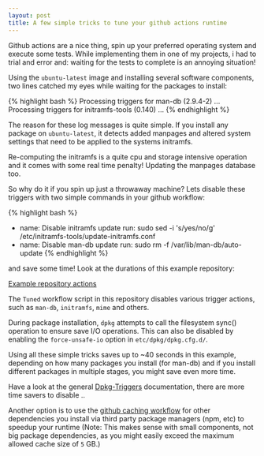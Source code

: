 ```yaml
---
layout: post
title: A few simple tricks to tune your github actions runtime
---
```


Github actions are a nice thing, spin up your preferred operating system and
execute some tests. While implementing them in one of my projects, i had to
trial and error and: waiting for the tests to complete is an annoying
situation!

Using the `ubuntu-latest` image and installing several software components, two
lines catched my eyes while waiting for the packages to install:

{% highlight bash %}
Processing triggers for man-db (2.9.4-2) ...
Processing triggers for initramfs-tools (0.140) ...
{% endhighlight %}

The reason for these log messages is quite simple. If you install any package
on `ubuntu-latest`, it detects added manpages and altered system settings that
need to be applied to the systems initramfs.

Re-computing the initramfs is a quite cpu and storage intensive operation and
it comes with some real time penalty! Updating the manpages database too.

So why do it if you spin up just a throwaway machine? Lets disable these
triggers with two simple commands in your github workflow:

{% highlight bash %}
- name: Disable initramfs update
  run: sudo sed -i 's/yes/no/g' /etc/initramfs-tools/update-initramfs.conf
- name: Disable man-db update
  run: sudo rm -f /var/lib/man-db/auto-update
{% endhighlight %}

and save some time! Look at the durations of this example repository:

 [Example repository actions](https://github.com/abbbi/github-actions-tune/actions)

The `Tuned` workflow script in this repository disables various trigger
actions, such as `man-db`, `initramfs`, `mime` and others.

During package installation, `dpkg` attempts to call the filesystem sync()
operation to ensure save I/O operations. This can also be disabled by enabling
the `force-unsafe-io` option in `etc/dpkg/dpkg.cfg.d/`.

Using all these simple tricks saves up to ~40 seconds in this example,
depending on how many packages you install (for man-db) and if you install
different packages in multiple stages, you might save even more time.

Have a look at the general
[Dpkg-Triggers](https://wiki.debian.org/DpkgTriggers) documentation, there are
more time savers to disable ..

Another option is to use the [github caching
workflow](https://docs.github.com/en/actions/guides/caching-dependencies-to-speed-up-workflows)
for other dependencies you install via third party package managers (npm, etc)
to speedup your runtime (Note: This makes sense with small components, not big
package dependencies, as you might easily exceed the maximum allowed cache size
of `5` GB.)
